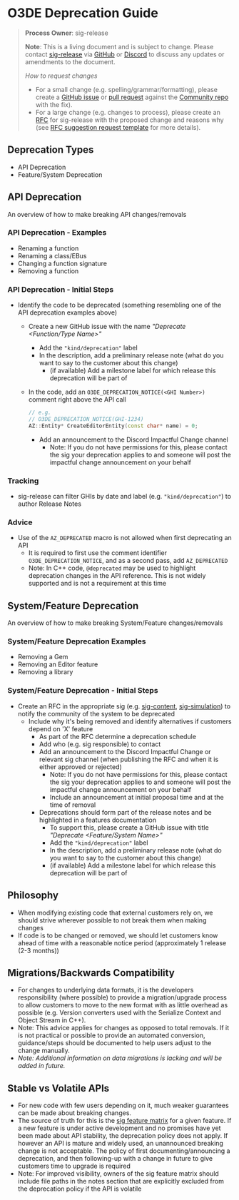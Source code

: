 # O3DE Deprecation Guide

> **Process Owner**: sig-release
>
> **Note**: This is a living document and is subject to change. Please contact [sig-release](https://github.com/o3de/sig-release) via [GitHub](https://github.com/o3de/sig-release/issues) or [Discord](https://discord.gg/crRVGNh9vu) to discuss any updates or amendments to the document.
>
> *How to request changes*
>
> - For a small change (e.g. spelling/grammar/formatting), please create a [GitHub issue](https://github.com/o3de/sig-content/issues/new/choose) or [pull request](https://github.com/o3de/sig-content/pulls) against the [Community repo](https://github.com/o3de/community) with the fix).
> - For a large change (e.g. changes to process), please create an [RFC](https://github.com/o3de/sig-release/issues/new/choose) for sig-release with the proposed change and reasons why (see [RFC suggestion request template](https://github.com/o3de/sig-release/issues/new?assignees=&labels=rfc-suggestion&template=rfc-suggestion.md&title=Proposed+RFC+Suggestion+%3Ddescription%3D) for more details).

## Deprecation Types

- API Deprecation
- Feature/System Deprecation

## API Deprecation

An overview of how to make breaking API changes/removals

### API Deprecation - Examples

- Renaming a function
- Renaming a class/EBus
- Changing a function signature
- Removing a function

### API Deprecation - Initial Steps

- Identify the code to be deprecated (something resembling one of the API deprecation examples above)
  - Create a new GitHub issue with the name *"Deprecate \<Function/Type Name\>"*
    - Add the `"kind/deprecation"` label
    - In the description, add a preliminary release note (what do you want to say to the customer about this change)
      - (if available) Add a milestone label for which release this deprecation will be part of
  - In the code, add an `O3DE_DEPRECATION_NOTICE(<GHI Number>)` comment right above the API call

    ```c++
    // e.g.
    // O3DE_DEPRECATION_NOTICE(GHI-1234)
    AZ::Entity* CreateEditorEntity(const char* name) = 0;
    ```

    - Add an announcement to the Discord Impactful Change channel
      - Note: If you do not have permissions for this, please contact the sig your deprecation applies to and someone will post the impactful change announcement on your behalf

### Tracking

- sig-release can filter GHIs by date and label (e.g. `"kind/deprecation"`) to author Release Notes

### Advice

- Use of the `AZ_DEPRECATED` macro is not allowed when first deprecating an API
  - It is required to first use the comment identifier `O3DE_DEPRECATION_NOTICE`, and as a second pass, add `AZ_DEPRECATED`
  - Note: In C++ code, `@deprecated` may be used to highlight deprecation changes in the API reference. This is not widely supported and is not a requirement at this time

## System/Feature Deprecation

An overview of how to make breaking System/Feature changes/removals

### System/Feature Deprecation Examples

- Removing a Gem
- Removing an Editor feature
- Removing a library

### System/Feature Deprecation - Initial Steps

- Create an RFC in the appropriate sig (e.g. [sig-content](https://github.com/o3de/sig-content), [sig-simulation](https://github.com/o3de/sig-simulation)) to notify the community of the system to be deprecated
  - Include why it's being removed and identify alternatives if customers depend on 'X' feature
    - As part of the RFC determine a deprecation schedule
    - Add who (e.g. sig responsible) to contact
    - Add an announcement to the Discord Impactful Change or relevant sig channel (when publishing the RFC and when it is either approved or rejected)
      - Note: If you do not have permissions for this, please contact the sig your deprecation applies to and someone will post the impactful change announcement on your behalf
      - Include an announcement at initial proposal time and at the time of removal
    - Deprecations should form part of the release notes and be highlighted in a features documentation
      - To support this, please create a GitHub issue with title *"Deprecate \<Feature/System Name\>"*
      - Add the `"kind/deprecation"` label
      - In the description, add a preliminary release note (what do you want to say to the customer about this change)
      - (if available) Add a milestone label for which release this deprecation will be part of

## Philosophy

- When modifying existing code that external customers rely on, we should strive wherever possible to not break them when making changes
- If code is to be changed or removed, we should let customers know ahead of time with a reasonable notice period (approximately 1 release (2-3 months))

## Migrations/Backwards Compatibility

- For changes to underlying data formats, it is the developers responsibility (where possible) to provide a migration/upgrade process to allow customers to move to the new format with as little overhead as possible (e.g. Version converters used with the Serialize Context and Object Stream in C++).
- Note: This advice applies for changes as opposed to total removals. If it is not practical or possible to provide an automated conversion, guidance/steps should be documented to help users adjust to the change manually.
- *Note: Additional information on data migrations is lacking and will be added in future.*

## Stable vs Volatile APIs

- For new code with few users depending on it, much weaker guarantees can be made about breaking changes.
- The source of truth for this is the [sig feature matrix](https://github.com/o3de/community/tree/main/features/sigjson) for a given feature. If a new feature is under active development and no promises have yet been made about API stability, the deprecation policy does not apply. If however an API is mature and widely used, an unannounced breaking change is not acceptable. The policy of first documenting/announcing a deprecation, and then following-up with a change in future to give customers time to upgrade is required
- Note: For improved visibility, owners of the sig feature matrix should include file paths in the notes section that are explicitly excluded from the deprecation policy if the API is volatile

